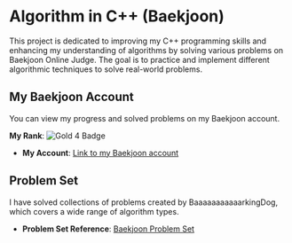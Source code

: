 # Algorithm in C++ (Baekjoon)

This project is dedicated to improving my C++ programming skills and enhancing my understanding of algorithms by solving various problems on Baekjoon Online Judge. The goal is to practice and implement different algorithmic techniques to solve real-world problems.

## My Baekjoon Account

You can view my progress and solved problems on my Baekjoon account.

**My Rank**: ![Gold 4 Badge](https://img.shields.io/badge/Rank-Gold%204-yellow)  
- **My Account**: [Link to my Baekjoon account](https://www.acmicpc.net/user/cherrycherry)

## Problem Set

I have solved collections of problems created by BaaaaaaaaaaarkingDog, which covers a wide range of algorithm types.

- **Problem Set Reference**: [Baekjoon Problem Set](https://www.acmicpc.net/workbook/by/BaaaaaaaaaaarkingDog)

